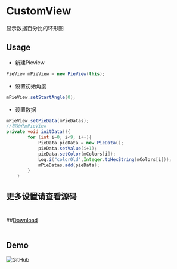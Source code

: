 # CustomView<br>
显示数据百分比的环形图<br>
## Usage<br>
* 新建Pieview<br>
```java
PieView mPieView = new PieView(this);
```
* 设置初始角度<br>
```java
mPieView.setStartAngle(0);
```
* 设置数据<br>
```java
mPieView.setPieData(mPieDatas);
//初始化mPieView
private void initData(){
        for (int i=0; i<9; i++){
            PieData pieData = new PieData();
            pieData.setValue(i+1);
            pieData.setColor(mColors[i]);
            Log.i("colorOld",Integer.toHexString(mColors[i]));
            mPieDatas.add(pieData);
        }
    }
```
## 更多设置请查看源码<br><br>
##[Download](https://github.com/Idtk/CustomView/tree/master/jar)<br><br>
## Demo<br>
<img src="https://github.com/Idtk/CustomView/blob/master/gif/CustomView.gif" alt="GitHub" title="GitHub,Social Coding"/><br>
